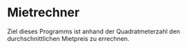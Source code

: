 # Mietrechner
Ziel dieses Programms ist anhand der Quadratmeterzahl den durchschnittlichen Mietpreis zu errechnen. 
